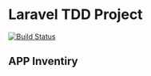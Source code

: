 # Laravel TDD Project

[![Build Status](https://travis-ci.org/nafiesl/Laravel-TDD.svg?branch=master)](https://travis-ci.org/nafiesl/Laravel-TDD)

## APP Inventiry
